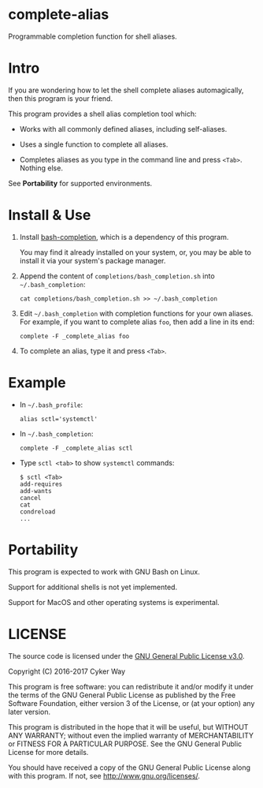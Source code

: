 # complete-alias

Programmable completion function for shell aliases.

# Intro

If you are wondering how to let the shell complete aliases automagically, then
this program is your friend.

This program provides a shell alias completion tool which:

-   Works with all commonly defined aliases, including self-aliases.

-   Uses a single function to complete all aliases.

-   Completes aliases as you type in the command line and press `<Tab>`. Nothing
    else.

See **Portability** for supported environments.

# Install & Use

1.  Install [bash-completion][bash-completion], which is a dependency of this
    program.

    You may find it already installed on your system, or, you may be able to
    install it via your system's package manager.

2.  Append the content of `completions/bash_completion.sh` into
    `~/.bash_completion`:

        cat completions/bash_completion.sh >> ~/.bash_completion

3.  Edit `~/.bash_completion` with completion functions for your own aliases.
    For example, if you want to complete alias `foo`, then add a line in its
    end:

        complete -F _complete_alias foo

4.  To complete an alias, type it and press `<Tab>`.

# Example

-   In `~/.bash_profile`:

        alias sctl='systemctl'

-   In `~/.bash_completion`:

        complete -F _complete_alias sctl

-   Type `sctl <tab>` to show `systemctl` commands:

        $ sctl <Tab>
        add-requires
        add-wants
        cancel
        cat
        condreload
        ...

# Portability

This program is expected to work with GNU Bash on Linux.

Support for additional shells is not yet implemented.

Support for MacOS and other operating systems is experimental.

# LICENSE

The source code is licensed under the [GNU General Public License v3.0][GPLv3].

Copyright (C) 2016-2017 Cyker Way

This program is free software: you can redistribute it and/or modify it under
the terms of the GNU General Public License as published by the Free Software
Foundation, either version 3 of the License, or (at your option) any later
version.

This program is distributed in the hope that it will be useful, but WITHOUT ANY
WARRANTY; without even the implied warranty of MERCHANTABILITY or FITNESS FOR A
PARTICULAR PURPOSE.  See the GNU General Public License for more details.

You should have received a copy of the GNU General Public License along with
this program.  If not, see <http://www.gnu.org/licenses/>.


[GPLv3]: https://www.gnu.org/licenses/gpl-3.0.txt
[bash-completion]: https://github.com/scop/bash-completion
